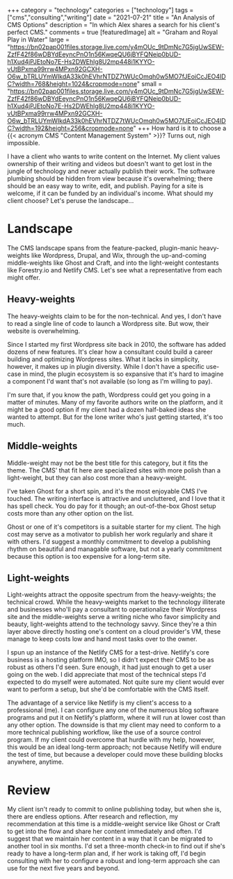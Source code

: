 +++
category = "technology"
categories = ["technology"]
tags = ["cms","consulting","writing"]
date = "2021-07-21"
title = "An Analysis of CMS Options"
description = "In which Alex shares a search for his client's perfect CMS."
comments = true
[featuredImage]
  alt = "Graham and Royal Play in Water"
  large = "https://bn02pap001files.storage.live.com/y4mOUc_9tDmNc7G5jgUwSEW-ZzfF42f86wDBYdEeyncPnO1n56KwqeQU6jBYFQNeip0bUD-h1Xud4jPJEtoNo7E-Hs2DWEhlg8U2mp448i1KYYO-vUtBPxma99rrw4MPxn92GCXH-O6w_bTRLUYmWIkdA33k0hEVhrNTDZ7tWUcOmqh0w5MO7fJEoiCcJEO4IDC?width=768&height=1024&cropmode=none"
  small = "https://bn02pap001files.storage.live.com/y4mOUc_9tDmNc7G5jgUwSEW-ZzfF42f86wDBYdEeyncPnO1n56KwqeQU6jBYFQNeip0bUD-h1Xud4jPJEtoNo7E-Hs2DWEhlg8U2mp448i1KYYO-vUtBPxma99rrw4MPxn92GCXH-O6w_bTRLUYmWIkdA33k0hEVhrNTDZ7tWUcOmqh0w5MO7fJEoiCcJEO4IDC?width=192&height=256&cropmode=none"
+++
How hard is it to choose a {{< acronym CMS "Content Management System" >}}? Turns out, nigh impossible.

I have a client who wants to write content on the Internet. My client values ownership of their writing and videos but doesn't want to get lost in the jungle of technology and never actually publish their work. The software plumbing should be hidden from view because it's overwhelming; there should be an easy way to write, edit, and publish. Paying for a site is welcome, if it can be funded by an individual's income. What should my client choose? Let's peruse the landscape...

# Landscape

The CMS landscape spans from the feature-packed, plugin-manic heavy-weights like Wordpress, Drupal, and Wix, through the up-and-coming middle-weights like Ghost and Craft, and into the light-weight contestants like Forestry.io and Netlify CMS. Let's see what a representative from each might offer.

## Heavy-weights

The heavy-weights claim to be for the non-technical. And yes, I don't have to read a single line of code to launch a Wordpress site. But wow, their website is overwhelming.

Since I started my first Wordpress site back in 2010, the software has added dozens of new features. It's clear how a consultant could build a career building and optimizing Wordpress sites. What it lacks in simplicity, however, it makes up in plugin diversity. While I don't have a specific use-case in mind, the plugin ecosystem is so expansive that it's hard to imagine a component I'd want that's not available (so long as I'm willing to pay).

I'm sure that, if you know the path, Wordpress could get you going in a matter of minutes. Many of my favorite authors write on the platform, and it might be a good option if my client had a dozen half-baked ideas she wanted to attempt. But for the lone writer who's just getting started, it's too much.

## Middle-weights

Middle-weight may not be the best title for this category, but it fits the theme. The CMS' that fit here are specialized sites with more polish than a light-weight, but they can also cost more than a heavy-weight.

I've taken Ghost for a short spin, and it's the most enjoyable CMS I've touched. The writing interface is attractive and uncluttered, and I love that it has spell check. You do pay for it though; an out-of-the-box Ghost setup costs more than any other option on the list.

Ghost or one of it's competitors is a suitable starter for my client. The high cost may serve as a motivator to publish her work regularly and share it with others. I'd suggest a monthly commitment to develop a publishing rhythm on beautiful and managable software, but not a yearly commitment because this option is too expensive for a long-term site.

## Light-weights

Light-weights attract the opposite spectrum from the heavy-weights; the technical crowd. While the heavy-weights market to the technology illiterate and businesses who'll pay a consultant to operationalize their Wordpress site and the middle-weights serve a writing niche who favor simplicity and beauty, light-weights attend to the technology savvy. Since they're a thin layer above directly hosting one's content on a cloud provider's VM, these manage to keep costs low and hand most tasks over to the owner.

I spun up an instance of the Netlify CMS for a test-drive. Netlify's core business is a hosting platform IMO, so I didn't expect their CMS to be as robust as others I'd seen. Sure enough, it had just enough to get a user going on the web. I did appreciate that most of the technical steps I'd expected to do myself were automated. Not quite sure my client would ever want to perform a setup, but she'd be comfortable with the CMS itself.

The advantage of a service like Netlify is my client's access to a professional (me). I can configure any one of the numerous blog software programs and put it on Netlify's platform, where it will run at lower cost than any other option. The downside is that my client may need to conform to a more technical publishing workflow, like the use of a source control program. If my client could overcome that hurdle with my help, however, this would be an ideal long-term approach; not because Netlify will endure the test of time, but because a developer could move these building blocks anywhere, anytime.

# Review

My client isn't ready to commit to online publishing today, but when she is, there are endless options. After research and reflection, my recommendation at this time is a middle-weight service like Ghost or Craft to get into the flow and share her content immediately and often. I'd suggest that we maintain her content in a way that it can be migrated to another tool in six months. I'd set a three-month check-in to find out if she's ready to have a long-term plan and, if her work is taking off, I'd begin consulting with her to configure a robust and long-term approach she can use for the next five years and beyond.
